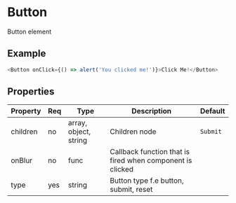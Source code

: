 # Button

Button element

## Example

```javascript
<Button onClick={() => alert('You clicked me!')}>Click Me!</Button>
```

## Properties

| Property | Req | Type                  | Description                                               | Default  |
| -------- | --- | --------------------- | --------------------------------------------------------- | -------- |
| children | no  | array, object, string | Children node                                             | `Submit` |
| onBlur   | no  | func                  | Callback function that is fired when component is clicked |          |
| type     | yes | string                | Button type f.e button, submit, reset                     |          |
